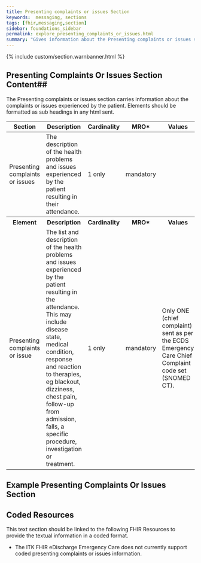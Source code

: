 ```yaml
---
title: Presenting complaints or issues Section
keywords:  messaging, sections
tags: [fhir,messaging,section]
sidebar: foundations_sidebar
permalink: explore_presenting_complaints_or_issues.html
summary: "Gives information about the Presenting complaints or issues section"
---
```


{% include custom/section.warnbanner.html %}

## Presenting Complaints Or Issues Section Content##
The Presenting complaints or issues section carries information about the complaints or issues experienced by the patient. Elements should be formatted as sub headings in any html sent.

<table style="width:100%;max-width: 100%;">
	<thead>
		<tr>
			<th width="18%">Section</th>
			<th width="30%">Description</th>
			<th width="11%">Cardinality</th>
			<th width="11%">MRO*</th>
			<th width="30%">Values</th>
		</tr>
	</thead>
 <tbody>
  <tr>
   <td>Presenting complaints or issues</td>
   <td>The description of the health problems and issues experienced by the patient resulting in their attendance.</td>
   <td>1 only</td>
   <td>mandatory</td>
   <td>&nbsp;</td>
  </tr>
		<tr>
			<th>Element</th>
			<th>Description</th>
			<th>Cardinality</th>
			<th>MRO*</th>
			<th>Values</th>
		</tr>
  <tr>
   <td>Presenting complaints or issue</td>
   <td>The list and description of the health problems and issues experienced by the patient resulting in the attendance. This may include disease state, medical condition, response and reaction to therapies, eg blackout, dizziness, chest pain, follow-up from admission, falls, a specific procedure, investigation or treatment.</td>
   <td>1 only</td>
   <td>mandatory</td>
   <td>Only ONE (chief complaint) sent as per the ECDS Emergency Care Chief Complaint code set (SNOMED CT).</td>
  </tr>
 </tbody>
</table>

## Example Presenting Complaints Or Issues Section ##

<script src="https://gist.github.com/IOPS-DEV/cec203cc480ab3a7977f281c68d96461.js"></script>

## Coded Resources ##

This text section should be linked to the following FHIR Resources to provide the textual information in a coded format.

- The ITK FHIR eDischarge Emergency Care does not currently support coded presenting complaints or issues information.







